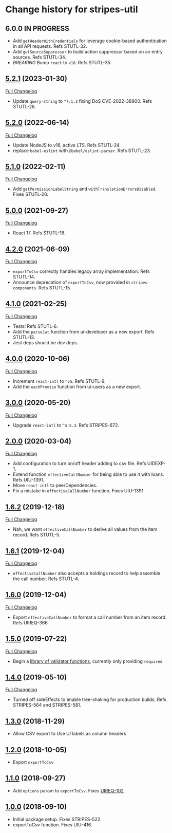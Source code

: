 # Change history for stripes-util

## 6.0.0 IN PROGRESS

* Add `getHeaderWithCredentials` for leverage cookie-based authentication in all API requests. Refs STUTL-32.
* Add `getSourceSuppressor` to build action suppressor based on an entry sources. Refs STUTL-34.
* *BREAKING* Bump `react` to `v18`. Refs STUTL-35.

## [5.2.1](https://github.com/folio-org/stripes-util/tree/v5.2.1) (2023-01-30)
[Full Changelog](https://github.com/folio-org/stripes-util/compare/v5.2.0...v5.2.1)

* Update `query-string` to `^7.1.2` fixing DoS CVE-2022-38900. Refs STUTL-26.

## [5.2.0](https://github.com/folio-org/stripes-util/tree/v5.2.0) (2022-06-14)
[Full Changelog](https://github.com/folio-org/stripes-util/compare/v5.1.0...v5.2.0)

* Update NodeJS to v16, active LTS. Refs STUTL-24.
* replace `babel-eslint` with `@babel/eslint-parser`. Refs STUTL-23.

## [5.1.0](https://github.com/folio-org/stripes-util/tree/v5.1.0) (2022-02-11)
[Full Changelog](https://github.com/folio-org/stripes-util/compare/v5.0.0...v5.1.0)

* Add `getPermissionLabelString` and `withTranslationErrorsDisabled`. Fixes STUTL-20.

## [5.0.0](https://github.com/folio-org/stripes-util/tree/v5.0.0) (2021-09-27)
[Full Changelog](https://github.com/folio-org/stripes-util/compare/v4.2.0...v5.0.0)

* React 17. Refs STUTL-18.

## [4.2.0](https://github.com/folio-org/stripes-util/tree/v4.2.0) (2021-06-09)
[Full Changelog](https://github.com/folio-org/stripes-util/compare/v4.1.0...v4.2.0)

* `exportToCsv` correctly handles legacy array implementation. Refs STUTL-14.
* Announce deprecation of `exportToCsv`, now provided in `stripes-components`. Refs STUTL-15.

## [4.1.0](https://github.com/folio-org/stripes-util/tree/v4.1.0) (2021-02-25)
[Full Changelog](https://github.com/folio-org/stripes-util/compare/v4.0.0...v4.1.0)

* Tests! Refs STUTL-6.
* Add the `parseJwt` function from ui-developer as a new export. Refs STUTL-13.
* Jest deps should be dev deps.

## [4.0.0](https://github.com/folio-org/stripes-util/tree/v4.0.0) (2020-10-06)
[Full Changelog](https://github.com/folio-org/stripes-util/compare/v3.0.0...v4.0.0)

* Increment `react-intl` to `^v5`. Refs STUTL-9.
* Add the `eachPromise` function from ui-users as a new export.

## [3.0.0](https://github.com/folio-org/stripes-util/tree/v3.0.0) (2020-05-20)
[Full Changelog](https://github.com/folio-org/stripes-util/compare/v2.0.0...v3.0.0)

* Upgrade `react-intl` to `^4.5.3`. Refs STRIPES-672.

## [2.0.0](https://github.com/folio-org/stripes-util/tree/v2.0.0) (2020-03-04)
[Full Changelog](https://github.com/folio-org/stripes-util/compare/v1.6.2...v2.0.0)

* Add configuration to turn on/off header adding to csv file. Refs UIDEXP-1.
* Extend function `effectiveCallNumber` for being able to use it with loans. Refs UIU-1391.
* Move `react-intl` to peerDependencies.
* Fix a mistake in `effectiveCallNumber` function. Fixes UIU-1391.

## [1.6.2](https://github.com/folio-org/stripes-util/tree/v1.6.2) (2019-12-18)
[Full Changelog](https://github.com/folio-org/stripes-util/compare/v1.6.1...v1.6.2)

* Nah, we want `effectiveCallNumber` to derive all values from the item record. Refs STUTL-5.

## [1.6.1](https://github.com/folio-org/stripes-util/tree/v1.6.1) (2019-12-04)
[Full Changelog](https://github.com/folio-org/stripes-util/compare/v1.6.0...v1.6.1)

* `effectiveCallNumber` also accepts a holdings record to help assemble the call number. Refs STUTL-4.

## [1.6.0](https://github.com/folio-org/stripes-util/tree/v1.6.0) (2019-12-04)
[Full Changelog](https://github.com/folio-org/stripes-util/compare/v1.5.0...v1.6.0)

* Export `effectiveCallNumber` to format a call number from an item record. Refs UIREQ-366.

## [1.5.0](https://github.com/folio-org/stripes-util/tree/v1.4.0) (2019-07-22)
[Full Changelog](https://github.com/folio-org/stripes-util/compare/v1.4.0...v1.5.0)

* Begin a [library of validator functions](validators), currently only providing `required`.

## [1.4.0](https://github.com/folio-org/stripes-util/tree/v1.4.0) (2019-05-10)
[Full Changelog](https://github.com/folio-org/stripes-util/compare/v1.3.0...v1.4.0)

* Turned off sideEffects to enable tree-shaking for production builds. Refs STRIPES-564 and STRIPES-581.

## [1.3.0](https://github.com/folio-org/stripes-util/tree/v1.3.0) (2018-11-29)

* Allow CSV export to Use UI labels as column headers

## [1.2.0](https://github.com/folio-org/stripes-util/tree/v1.2.0) (2018-10-05)

* Export `exportToCsv`

## [1.1.0](https://github.com/folio-org/stripes-util/tree/v1.1.0) (2018-09-27)

* Add `options` param to `exportToCsv`. Fixes [UIREQ-102](https://issues.folio.org/browse/UIREQ-102).

## [1.0.0](https://github.com/folio-org/stripes-util/tree/v1.0.0) (2018-09-10)

* Initial package setup. Fixes STRIPES-522.
* exportToCsv function. Fixes UIU-416.
